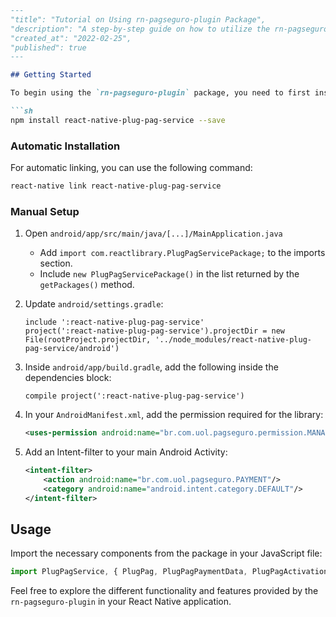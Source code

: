 ```markdown
---
"title": "Tutorial on Using rn-pagseguro-plugin Package",
"description": "A step-by-step guide on how to utilize the rn-pagseguro-plugin package in your React Native project.",
"created_at": "2022-02-25",
"published": true
---

## Getting Started

To begin using the `rn-pagseguro-plugin` package, you need to first install it in your React Native project. Use the following command:

```sh
npm install react-native-plug-pag-service --save
```

### Automatic Installation

For automatic linking, you can use the following command:

```sh
react-native link react-native-plug-pag-service
```

### Manual Setup

1. Open `android/app/src/main/java/[...]/MainApplication.java`
    - Add `import com.reactlibrary.PlugPagServicePackage;` to the imports section.
    - Include `new PlugPagServicePackage()` in the list returned by the `getPackages()` method.

2. Update `android/settings.gradle`:

    ```
    include ':react-native-plug-pag-service'
    project(':react-native-plug-pag-service').projectDir = new File(rootProject.projectDir, '../node_modules/react-native-plug-pag-service/android')
    ```

3. Inside `android/app/build.gradle`, add the following inside the dependencies block:

    ```
    compile project(':react-native-plug-pag-service')
    ```

4. In your `AndroidManifest.xml`, add the permission required for the library:

    ```xml
    <uses-permission android:name="br.com.uol.pagseguro.permission.MANAGE_PAYMENTS"/>
    ```

5. Add an Intent-filter to your main Android Activity:

    ```xml
    <intent-filter>
        <action android:name="br.com.uol.pagseguro.PAYMENT"/>
        <category android:name="android.intent.category.DEFAULT"/>
    </intent-filter>
    ```

## Usage

Import the necessary components from the package in your JavaScript file:

```javascript
import PlugPagService, { PlugPag, PlugPagPaymentData, PlugPagActivationData } from 'rn-pagseguro-plugin';
```

Feel free to explore the different functionality and features provided by the `rn-pagseguro-plugin` in your React Native application.
```